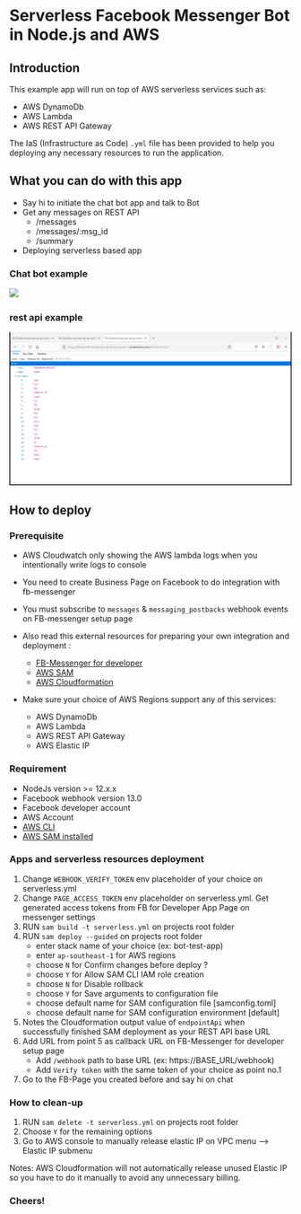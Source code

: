 # Serverless Facebook Messenger Bot in Node.js and AWS

## Introduction

This example app will run on top of AWS serverless services such as:

- AWS DynamoDb
- AWS Lambda
- AWS REST API Gateway

The IaS (Infrastructure as Code) `.yml` file has been provided to help you deploying any necessary resources to run the application.

## What you can do with this app

- Say hi to initiate the chat bot app and talk to Bot
- Get any messages on REST API
  - /messages
  - /messages/:msg_id
  - /summary
- Deploying serverless based app

### Chat bot example

![](/gif/chat-bot.gif)

### rest api example

![](/gif/rest-api.gif)

## How to deploy

### Prerequisite

- AWS Cloudwatch only showing the AWS lambda logs when you intentionally write logs to console
- You need to create Business Page on Facebook to do integration with fb-messenger
- You must subscribe to `messages` & `messaging_postbacks` webhook events on FB-messenger setup page
- Also read this external resources for preparing your own integration and deployment :

  - [FB-Messenger for developer](https://developers.facebook.com/docs/messenger-platform/getting-started)
  - [AWS SAM](https://docs.aws.amazon.com/serverless-application-model/latest/developerguide/what-is-sam.html)
  - [AWS Cloudformation](https://docs.aws.amazon.com/AWSCloudFormation/latest/UserGuide/Welcome.html)

- Make sure your choice of AWS Regions support any of this services:

  - AWS DynamoDb
  - AWS Lambda
  - AWS REST API Gateway
  - AWS Elastic IP

### Requirement

- NodeJs version >= 12.x.x
- Facebook webhook version 13.0
- Facebook developer account
- AWS Account
- [AWS CLI](https://aws.amazon.com/cli/)
- [AWS SAM installed](https://docs.aws.amazon.com/serverless-application-model/latest/developerguide/what-is-sam.html)

### Apps and serverless resources deployment

1. Change `WEBHOOK_VERIFY_TOKEN` env placeholder of your choice on serverless.yml
2. Change `PAGE_ACCESS_TOKEN` env placeholder on serverless.yml. Get generated access tokens from FB for Developer App Page on messenger settings 
3. RUN `sam build -t serverless.yml` on projects root folder
4. RUN `sam deploy --guided` on projects root folder
   - enter stack name of your choice (ex: bot-test-app)
   - enter `ap-southeast-1` for AWS regions
   - choose `N` for Confirm changes before deploy ?
   - choose `Y` for Allow SAM CLI IAM role creation
   - choose `N` for Disable rollback
   - choose `Y` for Save arguments to configuration file
   - choose default name for SAM configuration file [samconfig.toml]
   - choose default name for SAM configuration environment [default]
5. Notes the Cloudformation output value of `endpointApi` when successfully finished SAM deployment as your REST API base URL
6. Add URL from point 5 as callback URL on FB-Messenger for developer setup page
   - Add `/webhook` path to base URL (ex: https://BASE_URL/webhook)
   - Add `Verify token` with the same token of your choice as point no.1 
7. Go to the FB-Page you created before and say hi on chat

### How to clean-up

1. RUN `sam delete -t serverless.yml` on projects root folder
2. Choose `Y` for the remaining options
3. Go to AWS console to manually release elastic IP on VPC menu --> Elastic IP submenu

Notes: AWS Cloudformation will not automatically release unused Elastic IP so you have to do it manually to avoid any unnecessary billing.

### Cheers!
